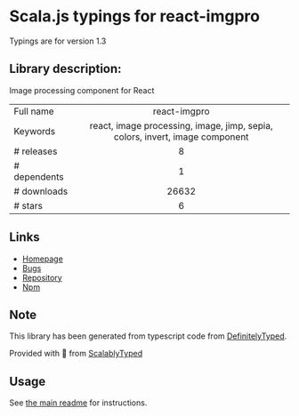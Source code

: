 
# Scala.js typings for react-imgpro

Typings are for version 1.3

## Library description:
Image processing component for React

|                    |                 |
| ------------------ | :-------------: |
| Full name          | react-imgpro |
| Keywords           | react, image processing, image, jimp, sepia, colors, invert, image component |
| # releases         | 8 |
| # dependents       | 1 |
| # downloads        | 26632 |
| # stars            | 6 |

## Links
- [Homepage](https://github.com/nitin42/react-imgpro#readme)
- [Bugs](https://github.com/nitin42/react-imgpro/issues)
- [Repository](https://github.com/nitin42/react-imgpro)
- [Npm](https://www.npmjs.com/package/react-imgpro)
    


## Note
This library has been generated from typescript code from [DefinitelyTyped](https://definitelytyped.org).

Provided with :purple_heart: from [ScalablyTyped](https://github.com/oyvindberg/ScalablyTyped)

## Usage
See [the main readme](../../readme.md) for instructions.


